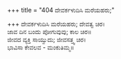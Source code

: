 +++
title = "404 ದೇವರ್ಕಳುದಿಸಿ ಮರೆಯಹರು;"

+++
ದೇವರ್ಕಳುದಿಸಿ ಮರೆಯಹರು; ದೇವತ್ವ ಚಿರ।  
ಜಾವ ದಿನ ಬಂದು ಪೋಗುವುವು; ಕಾಲ ಚಿರ॥  
ಜೀವದ ವ್ಯಕ್ತಿ ಸಾಯ್ವುದು; ಜೀವಸತ್ತ್ವ ಚಿರ।  
ಭಾವಿಸಾ ಕೇವಲವ - ಮಂಕುತಿಮ್ಮ॥  
